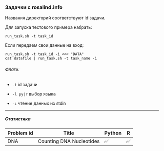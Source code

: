 ### Задачки с rosalind.info

Названия директорий соответствуют id задачи.

Для запуска тестового примера набрать:
```shell
run_task.sh -t task_id
```

Если передаем свои данные на вход:
```shell
run_task.sh -t task_id -i <<< "DATA"
cat datafile | run_task.sh -t task_name -i
```

###### Флаги:
- `` -t `` id задачи

- `` -l py|r `` выбор языка

- `` -i `` чтение данных из stdin
---

##### Статистика 

| Problem id | Title | Python | R |
| --- | --- | --- | --- |
| DNA | Counting DNA Nucleotides | :white_check_mark: | :white_check_mark: |